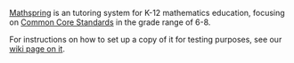 [Mathspring](http://tutor.mathspring.org/ms/WoLoginServlet?action=LoginK12_1) is an tutoring system for K-12 mathematics education, focusing on [Common Core Standards](http://www.corestandards.org/) in the grade range of 6-8.

For instructions on how to set up a copy of it for testing purposes, see our [wiki page on it](https://github.com/marshall62/mathspring/wiki/Setting-Up-Mathspring).
